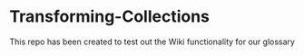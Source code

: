 # Transforming-Collections
This repo has been created to test out the Wiki functionality for our glossary
